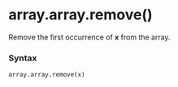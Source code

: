 # array.array.remove()

Remove the first occurrence of **x** from the array.

### Syntax

```python
array.array.remove(x)
```
